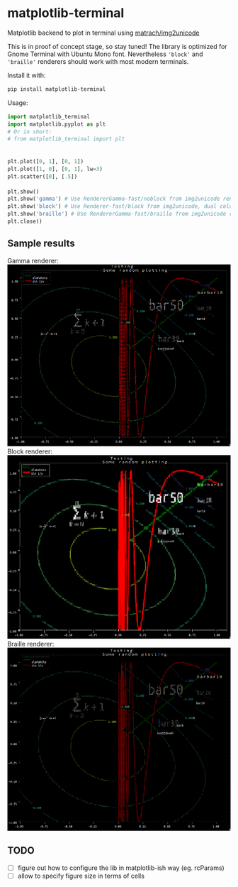 # matplotlib-terminal
Matplotlib backend to plot in terminal using [matrach/img2unicode](https://github.com/matrach/img2unicode)

This is in proof of concept stage, so stay tuned!
The library is optimized for Gnome Terminal with Ubuntu Mono font.
Nevertheless `'block'` and `'braille'` renderers should work with most modern terminals.

Install it with:
```bash
pip install matplotlib-terminal
```

Usage:
```python
import matplotlib_terminal
import matplotlib.pyplot as plt
# Or in short:
# from matplotlib_terminal import plt


plt.plot([0, 1], [0, 1])
plt.plot([1, 0], [0, 1], lw=3)
plt.scatter([0], [.5])

plt.show()
plt.show('gamma') # Use RendererGamma-fast/noblock from img2unicode renderer
plt.show('block') # Use Renderer-fast/block from img2unicode, dual color!
plt.show('braille') # Use RendererGamma-fast/braille from img2unicode renderer
plt.close()
```

## Sample results
Gamma renderer:
![gamma renderer](gamma.png)
Block renderer:
![block renderer](block.png)
Braille renderer:
![braille renderer](braille.png)

## TODO

 - [ ] figure out how to configure the lib in matplotlib-ish way (eg. rcParams)
 - [ ] allow to specify figure size in terms of cells
